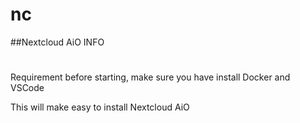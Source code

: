 # nc

##Nextcloud AiO INFO

#
Requirement before starting, make sure you have install Docker and VSCode

This will make easy to install Nextcloud AiO
